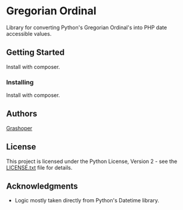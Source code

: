 # Gregorian Ordinal

Library for converting Python's Gregorian Ordinal's into PHP date accessible values.

## Getting Started

Install with composer.

### Installing

Install with composer.

## Authors

[Grashoper](https://github.com/grashoper)

## License

This project is licensed under the Python License, Version 2 - see the [LICENSE.txt](LICENSE.txt) file for details.

## Acknowledgments

* Logic mostly taken directly from Python's Datetime library.
